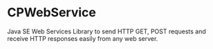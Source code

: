 # CPWebService
Java SE Web Services Library to send HTTP GET, POST requests and receive HTTP responses easily from any web server.

